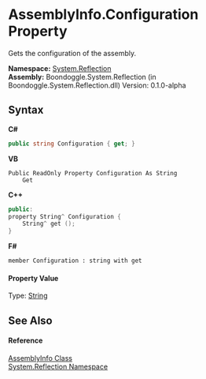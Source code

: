 # AssemblyInfo.Configuration Property 
 

Gets the configuration of the assembly.

**Namespace:**&nbsp;<a href="3ab486cc-fe31-1c1d-2711-62118c2afbf2.md">System.Reflection</a><br />**Assembly:**&nbsp;Boondoggle.System.Reflection (in Boondoggle.System.Reflection.dll) Version: 0.1.0-alpha

## Syntax

**C#**<br />
``` C#
public string Configuration { get; }
```

**VB**<br />
``` VB
Public ReadOnly Property Configuration As String
	Get
```

**C++**<br />
``` C++
public:
property String^ Configuration {
	String^ get ();
}
```

**F#**<br />
``` F#
member Configuration : string with get

```


#### Property Value
Type: <a href="http://msdn2.microsoft.com/en-us/library/s1wwdcbf" target="_blank">String</a>

## See Also


#### Reference
<a href="750e21a9-0b7e-19b9-3849-1f20456e82e0.md">AssemblyInfo Class</a><br /><a href="3ab486cc-fe31-1c1d-2711-62118c2afbf2.md">System.Reflection Namespace</a><br />